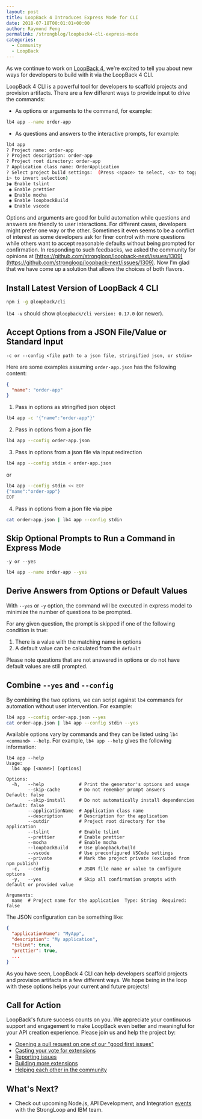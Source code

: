 ```yaml
---
layout: post
title: LoopBack 4 Introduces Express Mode for CLI 
date: 2018-07-18T00:01:01+00:00
author: Raymond Feng
permalink: /strongblog/loopback4-cli-express-mode
categories:
  - Community
  - LoopBack
---
```


As we continue to work on [LoopBack 4](http://v4.loopback.io/), we’re excited to tell you about new ways for developers to build with it via the LoopBack 4 CLI. 

LoopBack 4 CLI is a powerful tool for developers to scaffold projects and provision artifacts. There are a few different ways to provide input to drive the commands:

- As options or arguments to the command, for example:

```sh
lb4 app --name order-app
```

- As questions and answers to the interactive prompts, for example:

```sh
lb4 app
? Project name: order-app
? Project description: order-app
? Project root directory: order-app
? Application class name: OrderApplication
? Select project build settings:  (Press <space> to select, <a> to toggle all, <
i> to invert selection)
❯◉ Enable tslint
 ◉ Enable prettier
 ◉ Enable mocha
 ◉ Enable loopbackBuild
 ◉ Enable vscode
```

Options and arguments are good for build automation while questions and answers are friendly to user interactions. For different cases, developers might prefer one way or the other. Sometimes it even seems to be a conflict of interest as some developers ask for finer control with more questions while others want to accept reasonable defaults without being prompted for confirmation. In responding to such feedbacks, we asked the community for opinions at [https://github.com/strongloop/loopback-next/issues/1309](https://github.com/strongloop/loopback-next/issues/1309). Now I'm glad that we have come up a solution that allows the choices of both flavors.

## Install Latest Version of LoopBack 4 CLI

```sh
npm i -g @loopback/cli
```

`lb4 -v` should show `@loopback/cli version: 0.17.0` (or newer).

## Accept Options from a JSON File/Value or Standard Input

`-c or --config <file path to a json file, stringified json, or stdin>`

Here are some examples assuming `order-app.json` has the following content:

```json
{
  "name": "order-app"
}
```

1.  Pass in options as stringified json object

```sh
lb4 app -c '{"name":"order-app"}'
```

2.  Pass in options from a json file

```sh
lb4 app --config order-app.json
```

3.  Pass in options from a json file via input redirection

```sh
lb4 app --config stdin < order-app.json
```

or

```sh
lb4 app --config stdin << EOF
{"name":"order-app"}
EOF
```

4.  Pass in options from a json file via pipe

```sh
cat order-app.json | lb4 app --config stdin
```

## Skip Optional Prompts to Run a Command in Express Mode

`-y or --yes`

```sh
lb4 app --name order-app --yes
```

## Derive Answers from Options or Default Values

With `--yes` or `-y` option, the command will be executed in express model to minimize the number of questions to be prompted.

For any given question, the prompt is skipped if one of the following condition is true:

1.  There is a value with the matching name in options
2.  A default value can be calculated from the `default`

Please note questions that are not answered in options or do not have default values are still prompted.

## Combine `--yes` and `--config`

By combining the two options, we can script against `lb4` commands for automation without user intervention. For example:

```sh
lb4 app --config order-app.json --yes
cat order-app.json | lb4 app --config stdin --yes
```

Available options vary by commands and they can be listed using `lb4 <command> --help`. For example, `lb4 app --help` gives the following information:

```
lb4 app --help
Usage:
  lb4 app [<name>] [options]

Options:
  -h,   --help             # Print the generator's options and usage
        --skip-cache       # Do not remember prompt answers                                Default: false
        --skip-install     # Do not automatically install dependencies                     Default: false
        --applicationName  # Application class name
        --description      # Description for the application
        --outdir           # Project root directory for the application
        --tslint           # Enable tslint
        --prettier         # Enable prettier
        --mocha            # Enable mocha
        --loopbackBuild    # Use @loopback/build
        --vscode           # Use preconfigured VSCode settings
        --private          # Mark the project private (excluded from npm publish)
  -c,   --config           # JSON file name or value to configure options
  -y,   --yes              # Skip all confirmation prompts with default or provided value

Arguments:
  name  # Project name for the application  Type: String  Required: false
```

The JSON configuration can be something like:

```json
{
  "applicationName": "MyApp",
  "description": "My application",
  "tslint": true,
  "prettier": true,
  ...
}
```

As you have seen, LoopBack 4 CLI can help developers scaffold projects and provision artifacts in a few different ways. We hope being in the loop with these options helps your current and future projects!

## Call for Action

LoopBack's future success counts on you. We appreciate your continuous support and engagement to make LoopBack even better and meaningful for your API creation experience. Please join us and help the project by:

- [Opening a pull request on one of our "good first issues"](https://github.com/strongloop/loopback-next/labels/good%20first%20issue)
- [Casting your vote for extensions](https://github.com/strongloop/loopback-next/issues/512)
- [Reporting issues](https://github.com/strongloop/loopback-next/issues)
- [Building more extensions](https://github.com/strongloop/loopback-next/issues/647)
- [Helping each other in the community](https://groups.google.com/forum/#!forum/loopbackjs)

## What's Next?

- Check out upcoming Node.js, API Development, and Integration [events](https://strongloop.com/events/) with the StrongLoop and IBM team. 
